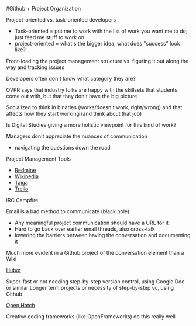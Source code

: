 #Github + Project Organization

Project-oriented vs. task-oriented developers
- Task-oriented = put me to work with the list of work you want me to do; just feed me stuff to work on
- project-oriented = what's the bigger idea, what does "success" look like?

Front-loading the project management structure vs. figuring it out along the way and tracking issues

Developers often don't know what category they are?

OVPR says that industry folks are happy with the skillsets that students come out with, but that they don't have the big picture

Socialized to think in binaries (works/doesn't work, right/wrong) and that affects how they start working (and think about that job)

Is Digital Studies giving a more holistic viewpoint for this kind of work? 

Managers don't appreciate the nuances of communication 
- navigating the questions down the road 


Project Management Tools
- [Redmine](www.redmine.org)
- [Wikipedia](https://en.wikibooks.org/wiki/Starting_and_Running_a_Wiki_Website)
- [Taiga](https://taiga.io/)
- [Trello](https://trello.com)

IRC
Campfire

Email is a bad method to communicate (black hole)
- Any meaningful project communication should have a URL for it
- Hard to go back over earlier email threads, also cross-talk
- lowering the barriers between having the conversation and documenting it

Much more evident in a Github project of the conversation element than a Wiki

[Hubot](https://hubot.github.com/)

Super-fast or not needing step-by-step version control, using Google Doc or similar
Longer term projects or necessity of step-by-step vc, using Github


[Open Hatch](https://openhatch.org/)

Creative coding frameworks (like OpenFrameworks) do this really well